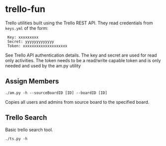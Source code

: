 # trello-fun

Trello utilities built using the Trello REST API.  They read credentials from `keys.yml` of the form:

     Key: xxxxxxxxx
     Secret: yyyyyyyyyyyyy
     Token: xxxxxxxxxxxxxxxxxxxx

See Trello API authentication details.  The key and secret are used for read only activities.
The token needs to be a read/write capable token and is only needed and used by the am.py utility



## Assign Members 

    ./am.py -h --sourceBoardID [ID] --boardID [ID]

Copies all users and admins from source board to the specified board.

## Trello Search

Basic trello search tool.

    ./ts.py -h
